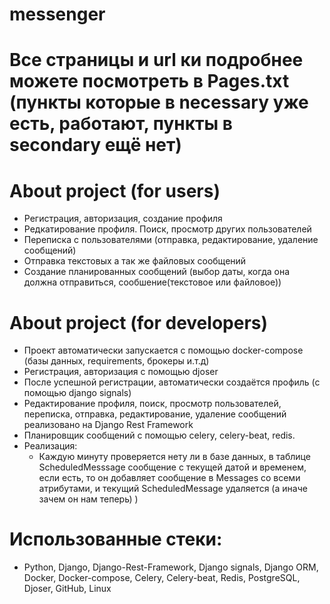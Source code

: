 # messenger
# Все страницы и url ки подробнее можете посмотреть в Pages.txt (пункты которые в necessary уже есть, работают, пункты в secondary ещё нет)
# About project (for users)
* Регистрация, авторизация, создание профиля
* Редкатирование профиля. Поиск, просмотр других пользователей
* Переписка с пользователями (отправка, редактирование, удаление сообщений)
* Отправка текстовых а так же файловых сообщений
* Создание планированных сообщений (выбор даты, когда она должна отправиться, сообшение(текстовое или файловое))
# About project (for developers)
* Проект автоматически запускается с помощью docker-compose (базы данных, requirements, брокеры и.т.д)
* Регистрация, авторизация с помощью djoser
* После успешной регистрации, автоматически создаётся профиль (с помощью django signals)
* Редактирование профиля, поиск, просмотр пользователей, переписка, отправка, редактирование, удаление сообщений реализовано на Django Rest Framework
* Планировщик сообщений с помощью celery, celery-beat, redis. 
* Реализация:
     - Каждую минуту проверяется нету ли в базе данных, в таблице ScheduledMesssage сообщение с текущей датой и временем, если есть, то он добавляет сообщение в Messages со всеми атрибутами, и текущий ScheduledMessage удаляется (а иначе зачем он нам теперь) )
# Использованные стеки:
* Python, Django, Django-Rest-Framework, Django signals, Django ORM, Docker, Docker-compose, Celery, Celery-beat, Redis, PostgreSQL, Djoser, GitHub, Linux